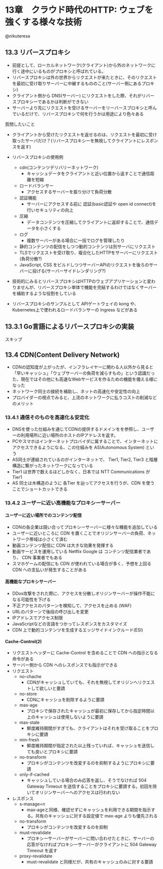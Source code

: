 # 13章　クラウド時代のHTTP: ウェブを強くする様々な技術

@nikuteresa

## 13.3 リバースプロキシ

- 前提として、ローカルネットワーク(クライアント)から外のネットワークに行く途中にいるものがプロキシと呼ばれている。
- リバースプロキシは外の世界からリクエストが来たときに、そのリクエストを最初に受け取りサーバーに中継するもののこと(サーバー側にあるプロキシ)
- クライアント側から DNS(サーバー) にリクエストをした際、それがリバースプロキシーであるかは判断ができない
- サーバーより先にリクエストを受けるサーバーをリーバースプロキシと呼んでいるだけで、リバースプロキシで何を行うかは用途により色々ある

質問したいこと
- クライアントから受けたリクエストを返せるのは、リクエストを最初に受け取ったサーバだけ？(リバースプロキシーを無視してクライアントにレスポンスを返す)

- リバースプロキシの使用例
    - cdn(コンテンツデリバリーネットワーク)
        - キャッシュデータをクライアントと近い位置から返すことで通信距離を短縮
    - ロードバランサー
        - アクセスするサーバーを振り分けて負荷分散
    - 認証機能
        - サーバーにアクセスする前に 認証(basic認証や open id connect)を行いセキュリティの向上
    - 圧縮
        - データコンテンツを圧縮してクライアントに返却することで、通信データを小さくする
    - ログ
        - 複数サーバーがある場合に一括でログを管理したり
    - 静的コンテンツの配信をしつつ動的コンテンツは別サーバにリクエスト
    - TLSでリクエストを受け取り、複合化したHTTPをサーバーにリクエスト(負荷分散?)
    - JavaScript, CSS をビルドしつつサーバーAPIのリクエストを後ろのサーバーに投げる(サーバーサイドレンダリング?)

- 技術的にみるとリバースプロキシはHTTPのウェブアプリケーションと変わりませんが、リバースプロキシ単体で機能を完結するわけではなくサーバーを補助するような役割をしている

- リバースプロキシのサンプルとして APIゲートウェイの kong や、Kubernetes上で使われるロードバランサーの Ingress などがある

## 13.3.1 Go言語によるリバースプロキシの実装
スキップ

## 13.4 CDN(Content Delivery Network)
- CDNの認知度が上がったが、インフラレイヤーに関わる人以外から見ると「早いキャッシュ」「ウェブサーバーの負荷を減らすもの」という認識だった、現在ではその他にも高速なWebサービスを作るための機能を備える様になった
- ネットワーク同士の接続を補助し、ネットの高速化や安定性の向上
- プロバイダーの視点でみると、上流のネットワークに払うコストの削減などのメリット

### 13.4.1 通信そのものを高速化＆安定化
- DNSを使った仕組みを通じてCDNの提供するドメインをを参照し、ユーザーの利用場所に近い場所のホストのIPアドレスを返す。
- PCやスマホはインターネットプロバイダに属することで、インターネットにアクセスできるようになる、この仕組みを AS(Autonomous System) という
- AS同士が連結されているのがインターネットで、 Tier1, Tier2, Tier3 と階層構造に繋がったネットワークになっている
- Tier1 は世界で数えるほどしかなく、日本では NTT Communications が Tier1
- AS 同士は木構造のように 各Tier を辿ってアクセスを行うが、CDN を使うことでショートカットできる

### 13.4.2 ユーザーに近い高機能なプロキシーサーバー

#### ユーザーに近い場所でのコンテンツ配信
- CDNの各企業は競い合ってプロキシーサーバーに様々な機能を追加している
- ユーザーに近いところに CDN を置くことでオリジンサーバーの負荷、ネットワーク帯域は小さくて済む
- 動画コンテンツ配信に CDN は大きな効果を発揮する
- 動画サービスを運用している Netflix Google は コンテンツ配信業者であり、 CDN 事業者でもある
- スマホゲームの配信にも CDN が使われている場合が多く、予想を上回る CDN への支払いが発生することがある

#### 高機能なプロキシサーバー
- DDos攻撃をされた際に、アクセスを分散しオリジンサーバーが操作不能になる可能性を下げる
- 不正アクセスのパターンを検知して、アクセスを止める (WAF)
- URLのパターンで後段の呼び出しを変更
- IPアドレスでアクセス制限
- JavaScriptなどの言語をつかってレスポンスをカスタマイズ
- CDN 上で動的コンテンツを生成するエッジサイドインクルード(ESI)

#### Cache-Control(2)
- リクエストヘッダーに Cache-Control を含めることで CDN への指示となる命令がある
- サーバー側から CDN へのレスポンスでも指示ができる
- リクエスト
    - no-chache
        - CDNがキャッシュしていても、それを無視してオリジンへリクエストして欲しいと要請
    - no-store
        - CDNにキャッシュを削除するように要請
    - max-age
        - プロキシで保存されたキャッシュが最初に保存してから指定時間以上のキャッシュは使用しないように要請
    - max-stale
        - 鮮度維持期間がすぎても、クライアントはそれを受け取ることをプロキシに要請
    - min-fresh
        - 鮮度維持期間が指定された以上残っていれば、キャッシュを送信しても良いとプロキシに要請
    - no-transform
        - プロキシがコンテンツを改変するのを抑制するようにプロキシに要請
    - only-if-cached
        - キャッシュしている場合のみ応答を返し、そうでなければ 504 Gateway Timeout を送信することをプロキシに要請する。初回を除いてオリジンサーバーへのアクセスは行われない
- レスポンス
    - s-maxage=n
        - max-ageと同様、確認せずにキャッシュを利用できる期間を指示する。共有のキャッシュに対する設定値で max-age よりも優先される
    - no-transform
        - プロキシがコンテンツを改変するのを抑制
    - must-revalidate
        - プロキシーサーバーがサーバーに問い合わせたときに、サーバーの応答がなければプロキシーサーバーがクライアントに 504 Gateway Timeout を返す
    - proxy-revalidate
        - must-revalidate と同様だが、共有のキャッシュのみに対する要請